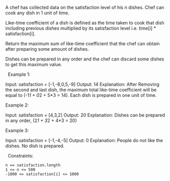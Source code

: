A chef has collected data on the satisfaction level of his n dishes. Chef can cook any dish in 1 unit of time.

Like-time coefficient of a dish is defined as the time taken to cook that dish including previous dishes multiplied by its satisfaction level i.e. time[i] * satisfaction[i].

Return the maximum sum of like-time coefficient that the chef can obtain after preparing some amount of dishes.

Dishes can be prepared in any order and the chef can discard some dishes to get this maximum value.

 
Example 1:

Input: satisfaction = [-1,-8,0,5,-9]
Output: 14
Explanation: After Removing the second and last dish, the maximum total like-time coefficient will be equal to (-1*1 + 0*2 + 5*3 = 14).
Each dish is prepared in one unit of time.

Example 2:

Input: satisfaction = [4,3,2]
Output: 20
Explanation: Dishes can be prepared in any order, (2*1 + 3*2 + 4*3 = 20)


Example 3:

Input: satisfaction = [-1,-4,-5]
Output: 0
Explanation: People do not like the dishes. No dish is prepared.


 
Constraints:


	n == satisfaction.length
	1 <= n <= 500
	-1000 <= satisfaction[i] <= 1000

